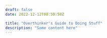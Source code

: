 ```yaml
---
draft: false
date: 2022-12-12T00:50:58Z

title: "Overthinker's Guide to Doing Stuff"
description: "Some content here"
---
```


